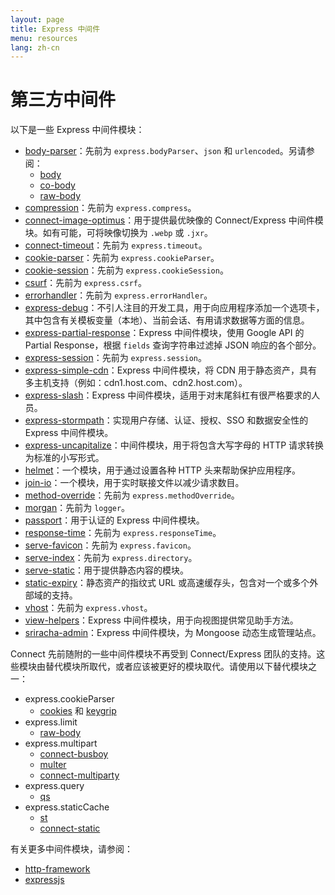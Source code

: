 ```yaml
---
layout: page
title: Express 中间件
menu: resources
lang: zh-cn
---
```


# 第三方中间件

以下是一些 Express 中间件模块：

- [body-parser](https://github.com/expressjs/body-parser)：先前为 `express.bodyParser`、`json` 和 `urlencoded`。另请参阅：
  - [body](https://github.com/raynos/body)
  - [co-body](https://github.com/visionmedia/co-body)
  - [raw-body](https://github.com/stream-utils/raw-body)
- [compression](https://github.com/expressjs/compression)：先前为 `express.compress`。
- [connect-image-optimus](https://github.com/msemenistyi/connect-image-optimus)：用于提供最优映像的 Connect/Express 中间件模块。如有可能，可将映像切换为 `.webp` 或 `.jxr`。
- [connect-timeout](https://github.com/expressjs/timeout)：先前为 `express.timeout`。
- [cookie-parser](https://github.com/expressjs/cookie-parser)：先前为 `express.cookieParser`。
- [cookie-session](https://github.com/expressjs/cookie-session)：先前为 `express.cookieSession`。
- [csurf](https://github.com/expressjs/csurf)：先前为 `express.csrf`。
- [errorhandler](https://github.com/expressjs/errorhandler)：先前为 `express.errorHandler`。
- [express-debug](https://github.com/devoidfury/express-debug)：不引人注目的开发工具，用于向应用程序添加一个选项卡，其中包含有关模板变量（本地）、当前会话、有用请求数据等方面的信息。
- [express-partial-response](https://github.com/nemtsov/express-partial-response)：Express 中间件模块，使用 Google API 的 Partial Response，根据 `fields` 查询字符串过滤掉 JSON 响应的各个部分。
- [express-session](https://github.com/expressjs/session)：先前为 `express.session`。
- [express-simple-cdn](https://github.com/jamiesteven/express-simple-cdn)：Express 中间件模块，将 CDN 用于静态资产，具有多主机支持（例如：cdn1.host.com、cdn2.host.com）。
- [express-slash](https://github.com/ericf/express-slash)：Express 中间件模块，适用于对末尾斜杠有很严格要求的人员。
- [express-stormpath](https://github.com/stormpath/stormpath-express)：实现用户存储、认证、授权、SSO 和数据安全性的 Express 中间件模块。
- [express-uncapitalize](https://github.com/jamiesteven/express-uncapitalize)：中间件模块，用于将包含大写字母的 HTTP 请求转换为标准的小写形式。
- [helmet](https://github.com/helmetjs/helmet)：一个模块，用于通过设置各种 HTTP 头来帮助保护应用程序。
- [join-io](https://github.com/coderaiser/join-io "join-io")：一个模块，用于实时联接文件以减少请求数目。
- [method-override](https://github.com/expressjs/method-override)：先前为 `express.methodOverride`。
- [morgan](https://github.com/expressjs/morgan)：先前为 `logger`。
- [passport](https://github.com/jaredhanson/passport)：用于认证的 Express 中间件模块。
- [response-time](https://github.com/expressjs/response-time)：先前为 `express.responseTime`。
- [serve-favicon](https://github.com/expressjs/serve-favicon)：先前为 `express.favicon`。
- [serve-index](https://github.com/expressjs/serve-index)：先前为 `express.directory`。
- [serve-static](https://github.com/expressjs/serve-static)：用于提供静态内容的模块。
- [static-expiry](https://github.com/paulwalker/connect-static-expiry)：静态资产的指纹式 URL 或高速缓存头，包含对一个或多个外部域的支持。
- [vhost](https://github.com/expressjs/vhost)：先前为 `express.vhost`。
- [view-helpers](https://github.com/madhums/node-view-helpers)：Express 中间件模块，用于向视图提供常见助手方法。
- [sriracha-admin](https://github.com/hdngr/siracha)：Express 中间件模块，为 Mongoose 动态生成管理站点。

Connect 先前随附的一些中间件模块不再受到 Connect/Express 团队的支持。这些模块由替代模块所取代，或者应该被更好的模块取代。请使用以下替代模块之一：

- express.cookieParser
  - [cookies](https://github.com/jed/cookies) 和 [keygrip](https://github.com/jed/keygrip)
- express.limit
  - [raw-body](https://github.com/stream-utils/raw-body)
- express.multipart
  - [connect-busboy](https://github.com/mscdex/connect-busboy)
  - [multer](https://github.com/expressjs/multer)
  - [connect-multiparty](https://github.com/superjoe30/connect-multiparty)
- express.query
  - [qs](https://github.com/visionmedia/node-querystring)
- express.staticCache
  - [st](https://github.com/isaacs/st)
  - [connect-static](https://github.com/andrewrk/connect-static)

有关更多中间件模块，请参阅：

- [http-framework](https://github.com/Raynos/http-framework/wiki/Modules)
- [expressjs](https://github.com/expressjs)
